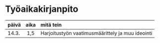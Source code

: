 # Työaikakirjanpito

| päivä | aika | mitä tein                                        |
| ----- | :--: | :----------------------------------------------- |
| 14.3. | 1,5  | Harjoitustyön vaatimusmäärittely ja muu ideointi |
